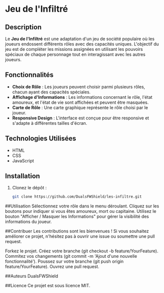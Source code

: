 # Jeu de l'Infiltré

## Description

Le **Jeu de l'Infiltré** est une adaptation d'un jeu de société populaire où les joueurs endossent différents rôles avec des capacités uniques. L'objectif du jeu est de compléter les missions assignées en utilisant les pouvoirs spéciaux de chaque personnage tout en interagissant avec les autres joueurs.

## Fonctionnalités

- **Choix de Rôle** : Les joueurs peuvent choisir parmi plusieurs rôles, chacun ayant des capacités spéciales.
- **Affichage d'Informations** : Les informations concernant le rôle, l'état amoureux, et l'état de vie sont affichées et peuvent être masquées.
- **Carte de Rôle** : Une carte graphique représente le rôle choisi par le joueur.
- **Responsive Design** : L'interface est conçue pour être responsive et s'adapte à différentes tailles d'écran.

## Technologies Utilisées

- HTML
- CSS
- JavaScript

## Installation

1. Clonez le dépôt :

   ```bash
   git clone https://github.com/DualsFWShield/les-infiltre.git

##Utilisation
Sélectionnez votre rôle dans le menu déroulant.
Cliquez sur les boutons pour indiquer si vous êtes amoureux, mort ou capitaine.
Utilisez le bouton "Afficher / Masquer les Informations" pour gérer la visibilité des informations du joueur.

##Contribuer
Les contributions sont les bienvenues ! Si vous souhaitez améliorer ce projet, n'hésitez pas à ouvrir une issue ou soumettre une pull request.

Forkez le projet.
Créez votre branche (git checkout -b feature/YourFeature).
Commitez vos changements (git commit -m 'Ajout d'une nouvelle fonctionnalité').
Poussez sur votre branche (git push origin feature/YourFeature).
Ouvrez une pull request.

##Auteurs
DualsFWShield

##Licence
Ce projet est sous licence MIT.
